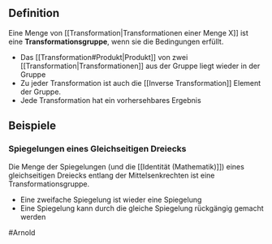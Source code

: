 ## Definition
Eine Menge von [[Transformation|Transformationen einer Menge X]] ist eine **Transformationsgruppe**, wenn sie die Bedingungen erfüllt.
- Das [[Transformation#Produkt|Produkt]] von zwei [[Transformation|Transformationen]] aus der Gruppe liegt wieder in der Gruppe
- Zu jeder Transformation ist auch die [[Inverse Transformation]] Element der Gruppe.
- Jede Transformation hat ein vorhersehbares Ergebnis

## Beispiele
### Spiegelungen eines Gleichseitigen Dreiecks
Die Menge der Spiegelungen (und die [[Identität (Mathematik)]]) eines gleichseitigen Dreiecks entlang der Mittelsenkrechten ist eine Transformationsgruppe.
- Eine zweifache Spiegelung ist wieder eine Spiegelung
- Eine Spiegelung kann durch die gleiche Spiegelung rückgängig gemacht werden

#Arnold 